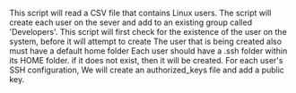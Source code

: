  This script will read a CSV file that contains Linux users.
 The script will create each user on the sever and add to an existing group called 'Developers'.
 This script will first check for the existence of the user on the system, before it will attempt to create
 The user that is being created also must have a default home folder
 Each user should have a .ssh folder within its HOME folder. if it does not exist, then it will be created. 
 For each user's SSH configuration, We will create an authorized_keys file and add a public key.
